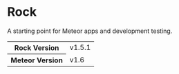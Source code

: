# Rock
A starting point for Meteor apps and development testing.

<table>
  <tbody>
    <tr>
      <th>Rock Version</th>
      <td>v1.5.1</td>
    </tr>
    <tr>
      <th>Meteor Version</th>
      <td>v1.6</td>
    </tr>
  </tbody>
</table>
